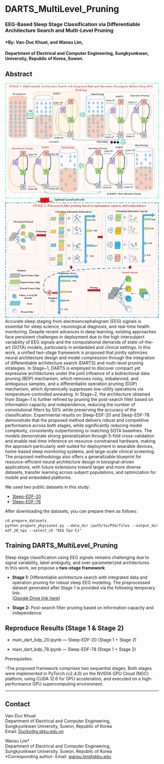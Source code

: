 # DARTS_MultiLevel_Pruning
### EEG-Based Sleep Stage Classification via Differentiable Architecture Search and Multi-Level Pruning
#### *By: Van-Duc Khuat, and Wansu Lim, 
#### Department of Electrical and Computer Engineering, Sungkyunkwan, University, Republic of Korea, Suwon. 

## Abstract
![DARTS_MultiLevel_Pruning](imgs/DARTS_MultiLevel_Pruning.png)
Accurate sleep staging from electroencephalogram (EEG) signals is essential for sleep science, neurological diagnosis, and real-time health monitoring. Despite recent advances in deep learning, existing approaches face persistent challenges in deployment due to the high intersubject variability of EEG signals and the computational demands of state-of-the-art (SOTA) models, particularly in embedded and clinical settings. In this work, a unified two-stage framework is proposed that jointly optimizes neural architecture design and model compression through the integration of differentiable architecture search (DARTS) and multi-level pruning strategies. In Stage~1, DARTS is employed to discover compact yet expressive architectures under the joint influence of a bidirectional data pruning (BDP) mechanism, which removes noisy, imbalanced, and ambiguous samples, and a differentiable operation pruning (DOP) mechanism, which dynamically suppresses low-utility operations via temperature-controlled annealing. In Stage~2, the architecture obtained from Stage~1 is further refined by pruning the post-search filter based on information capacity and independence, reducing the number of convolutional filters by 50\% while preserving the accuracy of the classification. Experimental results on Sleep-EDF-20 and Sleep-EDF-78 demonstrate that the proposed method delivers robust and competitive performance across both stages, while significantly reducing model complexity, consistently outperforming or matching SOTA baselines. The models demonstrate strong generalization through 5-fold cross-validation and enable real-time inference on resource-constrained hardware, making the approach particularly well-suited for deployment in wearable devices, home-based sleep monitoring systems, and large-scale clinical screening. The proposed methodology also offers a generalizable blueprint for resource-efficient neural architecture design in biosignal-driven applications, with future extensions toward larger and more diverse datasets, transfer learning across subject populations, and optimization for mobile and embedded platforms.


We used two public datasets in this study:
- [Sleep-EDF-20](https://gist.github.com/emadeldeen24/a22691e36759934e53984289a94cb09b)
- [Sleep-EDF-78](https://physionet.org/content/sleep-edfx/1.0.0/)

After downloading the datasets, you can prepare them as follows:
```
cd prepare_datasets
python prepare_physionet.py --data_dir /path/to/PSG/files --output_dir edf_20_npz --select_ch "EEG Fpz-Cz"
```

## Training DARTS_MultiLevel_Pruning

Sleep stage classification using EEG signals remains challenging due to signal variability, label ambiguity, and over-parameterized architectures.  
In this work, we propose a **two-stage framework**:

- **Stage 1:** Differentiable architecture search with integrated data and operation pruning for robust sleep EEG modeling.  The preprocessed dataset generated after Stage 1 is provided via the following temporary link:  
[[Google Drive link here](https://drive.google.com/drive/folders/1No8c3ua_kwOPEx88kQhxMHIXJWZLj8b3?usp=sharing)]

- **Stage 2:** Post-search filter pruning based on information capacity and independence.  

## Reproduce Results (Stage 1 & Stage 2)

- main_dart_bdp_20.ipynb — Sleep-EDF-20 (Stage 1 + Stage 2)

- main_dart_bdp_78.ipynb — Sleep-EDF-78 (Stage 1 + Stage 2)

Prerequisites:

-The proposed framework comprises two sequential stages. Both stages were implemented in PyTorch (v2.4.0) on the NVIDIA GPU Cloud (NGC) platform, using CUDA 12.6 for GPU acceleration, and executed on a high-performance GPU supercomputing environment.


---

## Contact
Van-Duc Khuat  
Department of Electrical and Computer Engineering,  
Sungkyunkwan University, Suwon, Republic of Korea  
Email: Duckv@g.skku.edu.vn

Wansu Lim*  
Department of Electrical and Computer Engineering,  
Sungkyunkwan University, Suwon, Republic of Korea  
*Corresponding author- Email: wansu.lim@skku.edu


